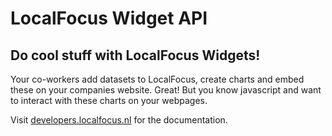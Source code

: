 # LocalFocus Widget API

## Do cool stuff with LocalFocus Widgets!

Your co-workers add datasets to LocalFocus, create charts and embed these on your companies website. Great!
But you know javascript and want to interact with these charts on your webpages.

Visit [developers.localfocus.nl](http://developers.localfocus.nl) for the documentation.